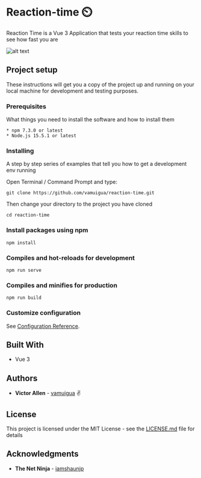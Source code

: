 # Reaction-time ⏲️

Reaction Time is a Vue 3 Application that tests your reaction time skills to see how fast you are

![alt text]("./src/assets/screenshot.png")

## Project setup

These instructions will get you a copy of the project up and running on your local machine for development and testing purposes.

### Prerequisites

What things you need to install the software and how to install them

```
* npm 7.3.0 or latest
* Node.js 15.5.1 or latest
```

### Installing

A step by step series of examples that tell you how to get a development env running

Open Terminal / Command Prompt and type:

```
git clone https://github.com/vamuigua/reaction-time.git
```

Then change your directory to the project you have cloned

```
cd reaction-time
```

### Install packages using npm

```
npm install
```

### Compiles and hot-reloads for development

```
npm run serve
```

### Compiles and minifies for production

```
npm run build
```

### Customize configuration

See [Configuration Reference](https://cli.vuejs.org/config/).

## Built With

- Vue 3

## Authors

- **Victor Allen** - [vamuigua](https://github.com/vamuigua) :v:

## License

This project is licensed under the MIT License - see the [LICENSE.md](LICENSE.md) file for details

## Acknowledgments

- **The Net Ninja** - [iamshaunjp](https://github.com/iamshaunjp)
